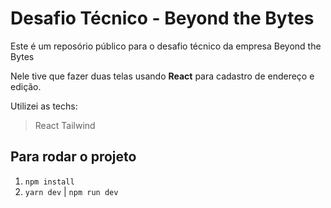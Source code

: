 # Desafio Técnico - Beyond the Bytes

Este é um reposório público para o desafio técnico da empresa Beyond the Bytes

Nele tive que fazer duas telas usando <strong>React</strong> para cadastro de endereço e edição.

Utilizei as techs:

> React
> Tailwind

## Para rodar o projeto

1. `npm install`
2. `yarn dev` | `npm run dev`
